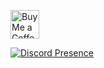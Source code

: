 <a href='https://ko-fi.com/dusks' target='_blank'><img height='35' style='border:0px;height:46px;' src='https://az743702.vo.msecnd.net/cdn/kofi3.png?v=0' border='0' alt='Buy Me a Coffee at ko-fi.com' />

[![Discord Presence](https://lanyard.cnrad.dev/api/141694467655729152)](https://discord.com/users/141694467655729152)
